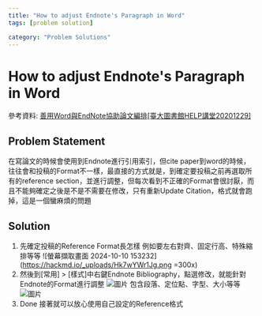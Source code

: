 ```yaml
---
title: "How to adjust Endnote's Paragraph in Word"
tags: [problem solution]

category: "Problem Solutions"
---
```


# How to adjust Endnote's Paragraph in Word
<!-- more -->
參考資料: [善用Word與EndNote協助論文編排[臺大圖書館HELP講堂20201229]](https://youtu.be/YMthTCU5isA?si=ZZSlAP0rfPdMAKFY&t=2798)

## Problem Statement
在寫論文的時候會使用到Endnote進行引用索引，但cite paper到word的時候，往往會和投稿的Format不一樣，最直接的方式就是，到確定要投稿之前再選取所有的reference section，並進行調整，但每次看到不正確的Format會很討厭，而且不能夠確定之後是不是不需要在修改，只有重新Update Citation，格式就會跑掉，這是一個蠻麻煩的問題

## Solution
1. 先確定投稿的Reference Format長怎樣
    例如要左右對齊、固定行高、特殊縮排等等
    ![螢幕擷取畫面 2024-10-10 153232](https://hackmd.io/_uploads/Hk7wYWr1Jg.png =300x)
2. 然後到[常用] > [樣式]中右鍵Endnote Bibliography，點選修改，就能針對Endnote的Format進行調整
    ![圖片](https://hackmd.io/_uploads/SJ6BqWr1ke.png)
    包含段落、定位點、字型、大小等等
    ![圖片](https://hackmd.io/_uploads/rJoRcWr11x.png)
3. Done
    接著就可以放心使用自己設定的Reference格式